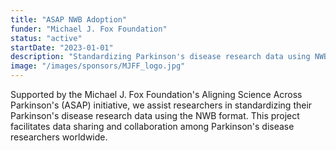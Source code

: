 ```yaml
---
title: "ASAP NWB Adoption"
funder: "Michael J. Fox Foundation"
status: "active"
startDate: "2023-01-01"
description: "Standardizing Parkinson's disease research data using NWB"
image: "/images/sponsors/MJFF_logo.jpg"
---
```


Supported by the Michael J. Fox Foundation's Aligning Science Across Parkinson's (ASAP) initiative, we assist researchers in standardizing their Parkinson's disease research data using the NWB format. This project facilitates data sharing and collaboration among Parkinson's disease researchers worldwide.
